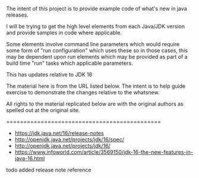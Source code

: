 The intent of this project is to provide example code of what's new in java releases.

I will be trying to get the high level elements from each Java/JDK version and provide samples in code where applicable.

Some elements involve command line parameters which would require some form of "run configuration" which uses these so in those cases, this may be dependent upon run elements which may be provided as part of a build time "run" tasks which applicable parameters.

This has updates relative to JDK 16

The material here is from the URL listed below. The intent is to help guide exercise to demonstrate the changes relative to the whatsnew.

All rights to the material replicated below are with the original authors as spelled out at the original site.

=============================================
- https://jdk.java.net/16/release-notes
- http://openjdk.java.net/projects/jdk/16/spec/
- http://openjdk.java.net/projects/jdk/16/
- https://www.infoworld.com/article/3569150/jdk-16-the-new-features-in-java-16.html

todo added release note reference
